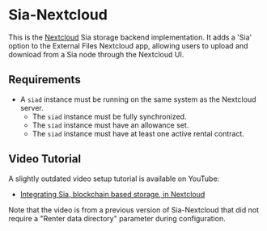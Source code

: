 # Sia-Nextcloud

This is the [Nextcloud](https://nextcloud.com/) Sia storage backend implementation. It adds a 'Sia' option to the External Files Nextcloud app, allowing users to upload and download from a Sia node through the Nextcloud UI.

## Requirements

* A `siad` instance must be running on the same system as the Nextcloud server.
  * The `siad` instance must be fully synchronized.
  * The `siad` instance must have an allowance set.
  * The `siad` instance must have at least one active rental contract.

## Video Tutorial

A slightly outdated video setup tutorial is available on YouTube:

* [Integrating Sia, blockchain based storage, in Nextcloud](https://www.youtube.com/watch?v=Ut--X4u69vw)

Note that the video is from a previous version of Sia-Nextcloud that did not require a "Renter data directory" parameter during configuration.

